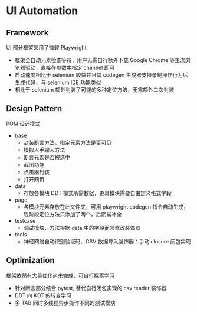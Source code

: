 # UI Automation

## Framework

UI 部分框架采用了微软 Playwright

- 框架全自动元素检查等待，用户无需自行额外下载 Google Chrome 等主流浏览器驱动，直接在参数中指定 channel 即可
- 启动速度相比于 selenium 较快并且其 codegen 生成器支持录制操作行为后生成代码，与 selenium IDE 功能类似
- 相比于 selenium 额外封装了可能的多种定位方法，无需额外二次封装

## Design Pattern

POM 设计模式

- base
  - 封装断言方法，指定元素方法是否可见
  - 模拟人手输入方法
  - 断言元素是否被选中
  - 截图功能
  - 点击器封装
  - 打开网页
- data
  - 存放各模块 DDT 模式所需数据，更具模块需要自由定义格式字段
- page
  - 各模块元素存放在此文件夹，可用 playwright codegen 指令自动生成，现阶段定位方法只添加了两个，后期需补全
- testcase
  - 调试模块，方法根据 data 中的字段而言修改装饰器
- tools
  - 神经网络自动识别验证码、CSV 数据导入装饰器：手动 closure 闭包实现

## Optimization

框架依然有大量优化尚未完成，可自行探索学习

- 针对断言部分结合 pytest, 替代自行闭包实现的 csv reader 装饰器
- DDT 向 KDT 的转变学习
- 多 TAB 同时多线程异步操作不同的测试模块